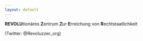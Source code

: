 ```yaml
---
layout: default
---
```


**REVOLU**tionäres **Z**entrum **Z**ur **E**rreichung von **R**echtstaatlichkeit

(Twitter: @Revoluzzer_org)
